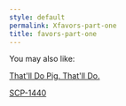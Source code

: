 ```yaml
---
style: default
permalink: Xfavors-part-one
title: favors-part-one
---
```

You may also like:

[That'll Do Pig. That'll Do.](http://scp-wiki.net/that-ll-do-pig-that-ll-do)

[SCP-1440](http://scp-wiki.net/scp-1440)
